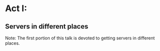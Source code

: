 # Act I:

## Servers in different places

Note:
The first portion of this talk is devoted to getting servers in different places.
